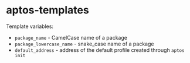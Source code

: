 # aptos-templates

Template variables: 

* `package_name` - CamelCase name of a package
* `package_lowercase_name` - snake_case name of a package
* `default_address` - address of the default profile created through `aptos init`
